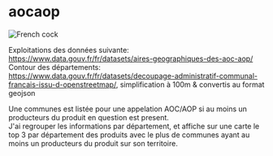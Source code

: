# aocaop

![French cock](http://www.reusableart.com/miwp/wp-content/uploads/2014/03/chickens-29.jpg)

Exploitations des données suivante: https://www.data.gouv.fr/fr/datasets/aires-geographiques-des-aoc-aop/
Contour des départements: https://www.data.gouv.fr/fr/datasets/decoupage-administratif-communal-francais-issu-d-openstreetmap/, simplification à 100m & convertis au format geojson

Une communes est listée pour une appelation AOC/AOP si au moins un producteurs du produit en question est present.  
J'ai regrouper les informations par département, et affiche sur une carte le top 3 par département des produits avec le plus de communes ayant 
au moins un producteurs du produit sur son territoire.
